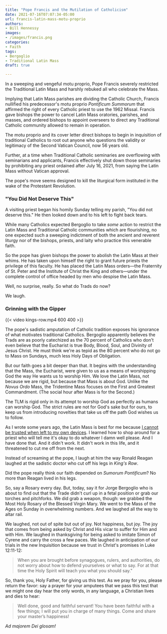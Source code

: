 ```yaml
---
title: "Pope Francis and the Mutilation of Catholicism"
date: 2021-07-16T07:07:34-05:00
url: francis-latin-mass-motu-proprio
authors: 
- Bill Hennessy
images: 
- /images/francis.png
categories: 
- Faith
tags: 
- Bergoglio
- Traditional Latin Mass
draft: true

---
```


In a sweeping and vengeful motu proprio, Pope Francis severely restricted the Traditional Latin Mass and harshly rebuked all who celebrate the Mass. 

Implying that Latin Mass parishes are dividing the Catholic Church, Francis nullified his predecessor's motu proprio *Pontificum Summorum* that affirmed the right of every Catholic priest to use the 1962 Missal. Francis gave bishops the power to cancel Latin Mass oratories, parishes, and masses, and ordered bishops to appoint overseers to direct any Traditional Catholic community allowed to remain in operation. 

The motu proprio and its cover letter direct bishops to begin in inquisition of traditional Catholics to root out anyone who questions the validity or legitimacy of the Second Vatican Council, now 56 years old. 

Further, at a time when Traditional Catholic seminaries are overflowing with seminarians and applicants, Francis effectively shut down those seminaries by prohibiting any priest ordained after July 16, 2021, from saying the Latin Mass without Vatican approval. 

The pope's move seems designed to kill the liturgical form instituted in the wake of the Protestant Revolution. 

### "You Did Not Deserve This"

A visiting priest began his homily Sunday telling my parish, "You did not deserve this." He then looked down and to his left to fight back tears. 

While many Catholics expected Bergoglio to take *some* action to restrict the Latin Mass and Traditional Catholic communities which are flourishing, no one expected such a sweeping indictment of both the ancient and reverent liturgy nor of the bishops, priests, and laity who practice this venerable faith. 

So the pope has given bishops the power to abolish the Latin Mass at their whims. He has taken upon himself the right to grant future priests the privilege of this faculty. He has placed the Latin Mass orders—the Fraternity of St. Peter and the Institute of Christ the King and others—under the complete control of office headed by men who despise the Latin Mass. 

Well, no surprise, really. So what do Trads do now?

We laugh.

### Grinning with the Gipper

{{< video kings-row.mp4 600 400 >}}

The pope's sadistic amputation of Catholic tradition exposes his ignorance of what motivates traditional Catholics. Bergoglio apparently believes the Trads are as poorly catechized as the 70 percent of Catholics who don't even believe that the Eucharist is true Body, Blood, Soul, and Divinity of Jesus Christ. He must think we're as tepid as the 80 percent who do not go to Mass on Sundays, much less Holy Days of Obligation. 

But our faith goes a bit deeper than that. It begins with the understanding that the Mass, the Eucharist, were given to us as a means of worshipping God the way He wants us to worship Him. We love the Latin Mass, not because we are rigid, but because that Mass is about God. Unlike the *Novus Ordo* Mass, the Tridentine Mass focuses on the First and Greatest Commandment. (The social hour after Mass is for the Second.) 

The TLM is rigid only in its attempt to worship God as perfectly as humans can worship God. The strict rules are not for God's sake but for ours, to keep us from introducing novelties that take us off the path God wishes us to follow. 

As I wrote some years ago, the Latin Mass is best for me because [I cannot be trusted when left to my own devices](https://www.hennessysview.com/post/2019/im-not-good-enough/). I learned how to shop around for a priest who will tell me it's okay to do whatever I damn well please. And I have done that. And it didn't work. It didn't work in this life, and it threatened to cut me off from the next. 

Instead of screaming at the pope, I laugh at him the way Ronald Reagan laughed at the sadistic doctor who cut off his legs in *King's Row*. 

Did the pope really think our faith depended on *Sumorum Pontificum*? No more than Reagan lived in his legs. 

So, say a Rosary every day. But, today, say it for Jorge Bergoglio who is about to find out that the Trade didn't curl up in a fetal position or grab our torches and pitchforks. We did grab a weapon, though: we grabbed the Most Holy Rosary of the Blessed Virgin Mary. We went to the Mass of the Ages on Sunday in overwhelming numbers. And we laughed all the way to altar rail. 

We laughed, not out of spite but out of joy. Not happiness, but joy. The joy that comes from being asked by Christ and His vicar to suffer for Him and with Him. We laughed in thanksgiving for being asked to imitate Simon of Cyrene and carry the cross a few paces. We laughed in anticipation of our trials in the new Inquisition because we trust in Christ's promises in Luke 12:11-12:

>  When you are brought before synagogues, rulers, and authorities, do not worry about how to defend yourselves or what to say. For at that time the Holy Spirit will teach you what you should say."

So, thank you, Holy Father, for giving us this test. As we pray for you, please return the favor: say a prayer for your amputees that we pass this test that we might one day hear the only words, in any language, a Christian lives and dies to hear:

> Well done, good and faithful servant! You have been faithful with a few things; I will put you in charge of many things. Come and share your master’s happiness!

*Ad majorem Dei glosam!*

